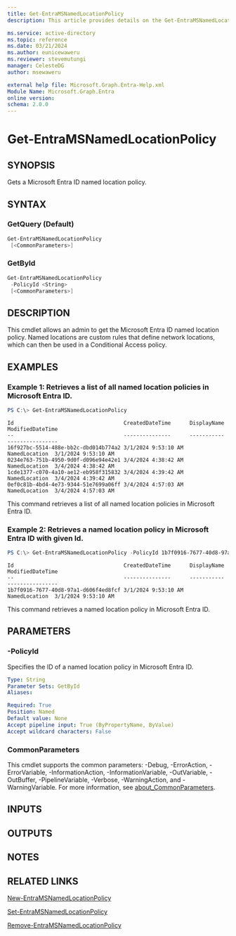 ```yaml
---
title: Get-EntraMSNamedLocationPolicy
description: This article provides details on the Get-EntraMSNamedLocationPolicy command.

ms.service: active-directory
ms.topic: reference
ms.date: 03/21/2024
ms.author: eunicewaweru
ms.reviewer: stevemutungi
manager: CelesteDG
author: msewaweru

external help file: Microsoft.Graph.Entra-Help.xml
Module Name: Microsoft.Graph.Entra
online version:
schema: 2.0.0
---
```


# Get-EntraMSNamedLocationPolicy

## SYNOPSIS
Gets a Microsoft Entra ID named location policy.

## SYNTAX

### GetQuery (Default)
```powershell
Get-EntraMSNamedLocationPolicy 
 [<CommonParameters>]
```

### GetById
```powershell
Get-EntraMSNamedLocationPolicy 
 -PolicyId <String> 
 [<CommonParameters>]
```

## DESCRIPTION
This cmdlet allows an admin to get the Microsoft Entra ID named location policy.
Named locations are custom rules that define network locations, which can then be used in a Conditional Access policy.

## EXAMPLES

### Example 1: Retrieves a list of all named location policies in Microsoft Entra ID.
```powershell
PS C:\> Get-EntraMSNamedLocationPolicy
```

```output
Id                                   CreatedDateTime      DisplayName    ModifiedDateTime
--                                   ---------------      -----------    ----------------
16f927bc-5514-488e-bb2c-dbd014b774a2 3/1/2024 9:53:10 AM  NamedLocation  3/1/2024 9:53:10 AM
0234e763-751b-4950-9d0f-d096e94e42e1 3/4/2024 4:38:42 AM  NamedLocation  3/4/2024 4:38:42 AM
1cde1377-c070-4a10-ae12-eb958f315832 3/4/2024 4:39:42 AM  NamedLocation  3/4/2024 4:39:42 AM
0ef0c81b-4bd4-4e73-9344-51e7699a06ff 3/4/2024 4:57:03 AM  NamedLocation  3/4/2024 4:57:03 AM
```

This command retrieves a list of all named location policies in Microsoft Entra ID.

### Example 2: Retrieves a named location policy in Microsoft Entra ID with given Id.
```powershell
PS C:\> Get-EntraMSNamedLocationPolicy -PolicyId 1b7f0916-7677-40d8-97a1-d606f4ed8fcf
```

```output
Id                                   CreatedDateTime      DisplayName    ModifiedDateTime
--                                   ---------------      -----------    ----------------
1b7f0916-7677-40d8-97a1-d606f4ed8fcf 3/1/2024 9:53:10 AM  NamedLocation  3/1/2024 9:53:10 AM
```

This command retrieves a named location policy in Microsoft Entra ID.

## PARAMETERS

### -PolicyId
Specifies the ID of a named location policy in Microsoft Entra ID.

```yaml
Type: String
Parameter Sets: GetById
Aliases:

Required: True
Position: Named
Default value: None
Accept pipeline input: True (ByPropertyName, ByValue)
Accept wildcard characters: False
```

### CommonParameters
This cmdlet supports the common parameters: -Debug, -ErrorAction, -ErrorVariable, -InformationAction, -InformationVariable, -OutVariable, -OutBuffer, -PipelineVariable, -Verbose, -WarningAction, and -WarningVariable. For more information, see [about_CommonParameters](https://go.microsoft.com/fwlink/?LinkID=113216).

## INPUTS

## OUTPUTS

## NOTES

## RELATED LINKS

[New-EntraMSNamedLocationPolicy](New-EntraMSNamedLocationPolicy.md)

[Set-EntraMSNamedLocationPolicy](Set-EntraMSNamedLocationPolicy.md)

[Remove-EntraMSNamedLocationPolicy](Remove-EntraMSNamedLocationPolicy.md)

